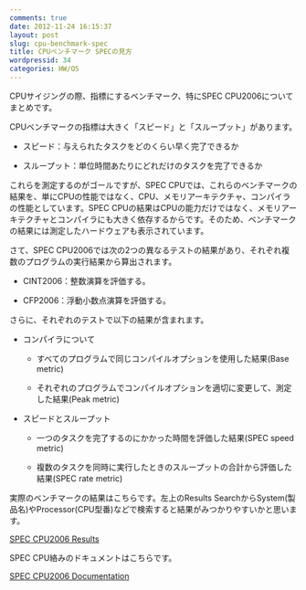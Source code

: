 ```yaml
---
comments: true
date: 2012-11-24 16:15:37
layout: post
slug: cpu-benchmark-spec
title: CPUベンチマーク SPECの見方
wordpressid: 34
categories: HW/OS
---
```


CPUサイジングの際、指標にするベンチマーク、特にSPEC CPU2006についてまとめです。

CPUベンチマークの指標は大きく「スピード」と「スループット」があります。



	
  * スピード：与えられたタスクをどのくらい早く完了できるか

	
  * スループット：単位時間あたりにどれだけのタスクを完了できるか


これらを測定するのがゴールですが、SPEC CPUでは、これらのベンチマークの結果を、単にCPUの性能ではなく、CPU、メモリアーキテクチャ、コンパイラの性能としています。SPEC CPUの結果はCPUの能力だけではなく、メモリアーキテクチャとコンパイラにも大きく依存するからです。そのため、ベンチマークの結果には測定したハードウェアも表示されています。

<!-- more -->

さて、SPEC CPU2006では次の2つの異なるテストの結果があり、それぞれ複数のプログラムの実行結果から算出されます。

	
  * CINT2006：整数演算を評価する。

	
  * CFP2006：浮動小数点演算を評価する。


さらに、それぞれのテストで以下の結果が含まれます。

	
  * コンパイラについて

	
    * すべてのプログラムで同じコンパイルオプションを使用した結果(Base metric)

	
    * それぞれのプログラムでコンパイルオプションを適切に変更して、測定した結果(Peak metric)




	
  * スピードとスループット

	
    * 一つのタスクを完了するのにかかった時間を評価した結果(SPEC speed metric)

	
    * 複数のタスクを同時に実行したときのスループットの合計から評価した結果(SPEC rate metric)





実際のベンチマークの結果はこちらです。左上のResults SearchからSystem(製品名)やProcessor(CPU型番)などで検索すると結果がみつかりやすいかと思います。

[SPEC CPU2006 Results](http://www.spec.org/cpu2006/results/)

SPEC CPU絡みのドキュメントはこちらです。

[SPEC CPU2006 Documentation](http://www.spec.org/cpu2006/Docs/)
